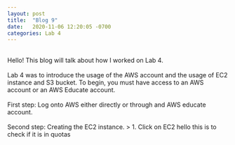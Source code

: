 ```yaml
---
layout: post
title:  "Blog 9"
date:   2020-11-06 12:20:05 -0700
categories: Lab 4
---
```

<br />
Hello! This blog will talk about how I worked on Lab 4.
<br />
<br />
Lab 4 was to introduce the usage of the AWS account and the usage of EC2 instance and S3 bucket. To begin, you must have access to an AWS account or an AWS Educate account.
<br />
<br />
First step: Log onto AWS either directly or through and AWS educate account.
<br />
<br />
Second step: Creating the EC2 instance.
> 1. Click on EC2
hello this is to check if it is in quotas
